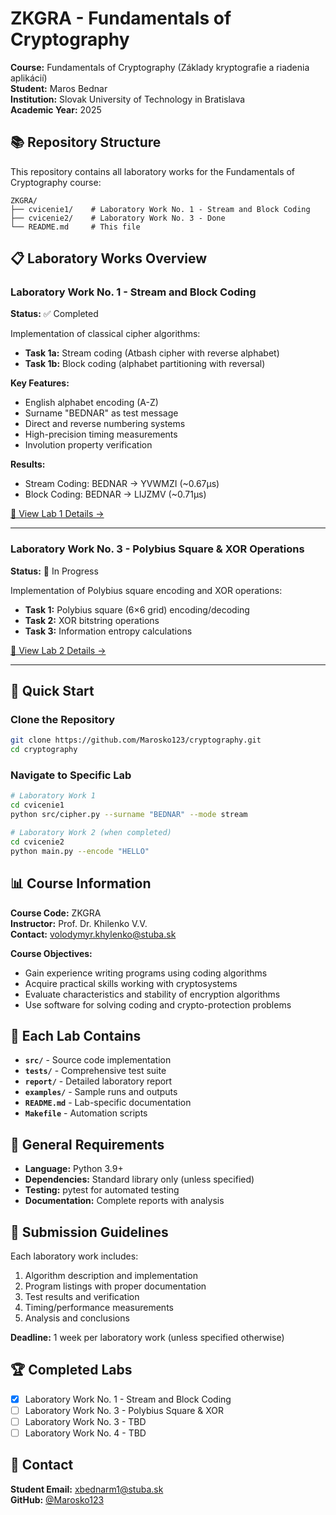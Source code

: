 # ZKGRA - Fundamentals of Cryptography
**Course:** Fundamentals of Cryptography (Základy kryptografie a riadenia aplikácií)  
**Student:** Maros Bednar  
**Institution:** Slovak University of Technology in Bratislava  
**Academic Year:** 2025

## 📚 Repository Structure

This repository contains all laboratory works for the Fundamentals of Cryptography course:

```
ZKGRA/
├── cvicenie1/    # Laboratory Work No. 1 - Stream and Block Coding
├── cvicenie2/    # Laboratory Work No. 3 - Done
└── README.md     # This file
```

## 📋 Laboratory Works Overview

### Laboratory Work No. 1 - Stream and Block Coding
**Status:** ✅ Completed

Implementation of classical cipher algorithms:
- **Task 1a:** Stream coding (Atbash cipher with reverse alphabet)
- **Task 1b:** Block coding (alphabet partitioning with reversal)

**Key Features:**
- English alphabet encoding (A-Z)
- Surname "BEDNAR" as test message
- Direct and reverse numbering systems
- High-precision timing measurements
- Involution property verification

**Results:**
- Stream Coding: BEDNAR → YVWMZI (~0.67μs)
- Block Coding: BEDNAR → LIJZMV (~0.71μs)

[📖 View Lab 1 Details →](./cvicenie1/)

---

### Laboratory Work No. 3 - Polybius Square & XOR Operations
**Status:** 🚧 In Progress

Implementation of Polybius square encoding and XOR operations:
- **Task 1:** Polybius square (6×6 grid) encoding/decoding
- **Task 2:** XOR bitstring operations
- **Task 3:** Information entropy calculations

[📖 View Lab 2 Details →](./cvicenie2/)

---

## 🚀 Quick Start

### Clone the Repository
```bash
git clone https://github.com/Marosko123/cryptography.git
cd cryptography
```

### Navigate to Specific Lab
```bash
# Laboratory Work 1
cd cvicenie1
python src/cipher.py --surname "BEDNAR" --mode stream

# Laboratory Work 2 (when completed)
cd cvicenie2
python main.py --encode "HELLO"
```

## 📊 Course Information

**Course Code:** ZKGRA  
**Instructor:** Prof. Dr. Khilenko V.V.  
**Contact:** volodymyr.khylenko@stuba.sk  

**Course Objectives:**
- Gain experience writing programs using coding algorithms
- Acquire practical skills working with cryptosystems
- Evaluate characteristics and stability of encryption algorithms
- Use software for solving coding and crypto-protection problems

## 📁 Each Lab Contains

- **`src/`** - Source code implementation
- **`tests/`** - Comprehensive test suite
- **`report/`** - Detailed laboratory report
- **`examples/`** - Sample runs and outputs
- **`README.md`** - Lab-specific documentation
- **`Makefile`** - Automation scripts

## 🔧 General Requirements

- **Language:** Python 3.9+
- **Dependencies:** Standard library only (unless specified)
- **Testing:** pytest for automated testing
- **Documentation:** Complete reports with analysis

## 📝 Submission Guidelines

Each laboratory work includes:
1. Algorithm description and implementation
2. Program listings with proper documentation
3. Test results and verification
4. Timing/performance measurements
5. Analysis and conclusions

**Deadline:** 1 week per laboratory work (unless specified otherwise)

## 🏆 Completed Labs

- [x] Laboratory Work No. 1 - Stream and Block Coding
- [ ] Laboratory Work No. 3 - Polybius Square & XOR
- [ ] Laboratory Work No. 3 - TBD
- [ ] Laboratory Work No. 4 - TBD

## 📧 Contact

**Student Email:** xbednarm1@stuba.sk  
**GitHub:** [@Marosko123](https://github.com/Marosko123)
